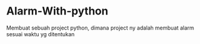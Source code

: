 # Alarm-With-python
Membuat sebuah project python, dimana project ny adalah membuat alarm sesuai waktu yg ditentukan
